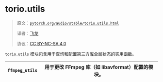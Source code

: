 # torio.utils

> 原文：[`pytorch.org/audio/stable/torio.utils.html`](https://pytorch.org/audio/stable/torio.utils.html)
>
> 译者：[飞龙](https://github.com/wizardforcel)
>
> 协议：[CC BY-NC-SA 4.0](http://creativecommons.org/licenses/by-nc-sa/4.0/)


`torio.utils` 模块包含用于查询和配置第三方库全局状态的实用函数。

| `ffmpeg_utils` | 用于更改 FFmpeg 库（如 libavformat）配置的模块。  |
| --- | --- |
